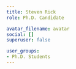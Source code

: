 ```yaml
---
title: Steven Rick
role: Ph.D. Candidate

avatar_filename: avatar
social: []
superuser: false

user_groups:
- Ph.D. Students
---
```

